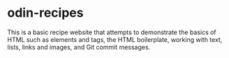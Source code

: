 # odin-recipes
This is a basic recipe website that attempts to demonstrate the basics of HTML such as elements and tags, the HTML boilerplate, working with text, lists, links and images, and Git commit messages.